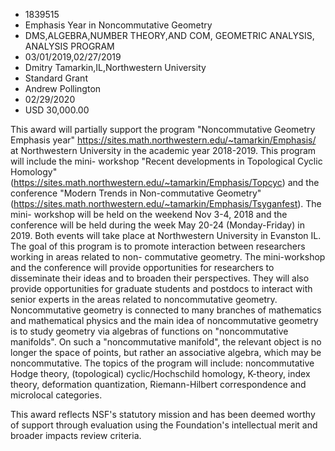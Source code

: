 
* 1839515
* Emphasis Year in Noncommutative Geometry
* DMS,ALGEBRA,NUMBER THEORY,AND COM, GEOMETRIC ANALYSIS, ANALYSIS PROGRAM
* 03/01/2019,02/27/2019
* Dmitry Tamarkin,IL,Northwestern University
* Standard Grant
* Andrew Pollington
* 02/29/2020
* USD 30,000.00

This award will partially support the program "Noncommutative Geometry Emphasis
year" https://sites.math.northwestern.edu/~tamarkin/Emphasis/ at Northwestern
University in the academic year 2018-2019. This program will include the mini-
workshop "Recent developments in Topological Cyclic Homology"
(https://sites.math.northwestern.edu/~tamarkin/Emphasis/Topcyc) and the
conference "Modern Trends in Non-commutative Geometry"
(https://sites.math.northwestern.edu/~tamarkin/Emphasis/Tsyganfest). The mini-
workshop will be held on the weekend Nov 3-4, 2018 and the conference will be
held during the week May 20-24 (Monday-Friday) in 2019. Both events will take
place at Northwestern University in Evanston IL. The goal of this program is to
promote interaction between researchers working in areas related to non-
commutative geometry. The mini-workshop and the conference will provide
opportunities for researchers to disseminate their ideas and to broaden their
perspectives. They will also provide opportunities for graduate students and
postdocs to interact with senior experts in the areas related to noncommutative
geometry. Noncommutative geometry is connected to many branches of mathematics
and mathematical physics and the main idea of noncommutative geometry is to
study geometry via algebras of functions on "noncommutative manifolds". On such
a "noncommutative manifold", the relevant object is no longer the space of
points, but rather an associative algebra, which may be noncommutative. The
topics of the program will include: noncommutative Hodge theory, (topological)
cyclic/Hochschild homology, K-theory, index theory, deformation quantization,
Riemann-Hilbert correspondence and microlocal categories.

This award reflects NSF's statutory mission and has been deemed worthy of
support through evaluation using the Foundation's intellectual merit and broader
impacts review criteria.
